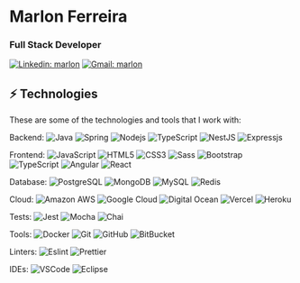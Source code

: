 # Marlon Ferreira

<h3>Full Stack Developer</h3>

[![Linkedin: marlon](https://img.shields.io/badge/-Linkedin-blue?style=flat-square&logo=Linkedin&logoColor=white&link=https://www.linkedin.com/in/marlon-ferreira-98391b1b5/)](https://www.linkedin.com/in/marlon-ferreira-98391b1b5/)
[![Gmail: marlon](https://img.shields.io/badge/Gmail-D14836?style=flat-square&logo=Linkedin&logoColor=white&link=mailto:devmarlonferreira@gmail.com)](mailto:devmarlonferreira@gmail.com)

## ⚡ Technologies

These are some of the technologies and tools that I work with:

Backend: 
![Java](https://img.shields.io/badge/-Java-007396?style=flat-square&logo=java)
![Spring](https://img.shields.io/badge/-Spring-6DB33F?style=flat-square&logo=spring&logoColor=white)
![Nodejs](https://img.shields.io/badge/-Nodejs-339933?style=flat-square&logo=Node.js&logoColor=white)
![TypeScript](https://img.shields.io/badge/-TypeScript-007ACC?style=flat-square&logo=typescript&logoColor=white)
![NestJS](https://img.shields.io/badge/-NestJS-E0234E?style=flat-square&logo=nestjs&logoColor=white)
![Expressjs](https://img.shields.io/badge/Express.js-404D59?style=flat-square)

Frontend:
![JavaScript](https://img.shields.io/badge/-JavaScript-black?style=flat-square&logo=javascript)
![HTML5](https://img.shields.io/badge/-HTML5-E34F26?style=flat-square&logo=html5&logoColor=white)
![CSS3](https://img.shields.io/badge/-CSS3-1572B6?style=flat-square&logo=css3)
![Sass](https://img.shields.io/badge/-Sass-CC6699?style=flat-square&logo=sass&logoColor=white)
![Bootstrap](https://img.shields.io/badge/-Bootstrap-563D7C?style=flat-square&logo=bootstrap)
![TypeScript](https://img.shields.io/badge/-TypeScript-007ACC?style=flat-square&logo=typescript&logoColor=white)
![Angular](https://img.shields.io/badge/-Angular-DD0031?style=flat-square&logo=angular)
![React](https://img.shields.io/badge/React-20232A?style=flat-square&logo=react&logoColor=61DAFB)

Database:
![PostgreSQL](https://img.shields.io/badge/PostgreSQL-316192?style=flat-square&logo=postgresql&logoColor=white)
![MongoDB](https://img.shields.io/badge/-MongoDB-black?style=flat-square&logo=mongodb)
![MySQL](https://img.shields.io/badge/-MySQL-4479A1?style=flat-square&logo=mysql&logoColor=white)
![Redis](https://img.shields.io/badge/redis-%23DD0031.svg?&style=flat-square&logo=redis&logoColor=white)

Cloud:
![Amazon AWS](https://img.shields.io/badge/Amazon_AWS-232F3E?style=flat-square&logo=amazon-aws&logoColor=white)
![Google Cloud](https://img.shields.io/badge/Google%20Cloud-4285F4?style=flat-square&logo=google-cloud&logoColor=white)
![Digital Ocean](https://img.shields.io/badge/Digital_Ocean-0080FF?style=flat-square&logo=DigitalOcean&logoColor=white)
![Vercel](https://img.shields.io/badge/Vercel-000000?style=flat-square&logo=vercel&logoColor=white)
![Heroku](https://img.shields.io/badge/Heroku-430098?style=flat-square&logo=heroku&logoColor=white)

Tests:
![Jest](https://img.shields.io/badge/Jest-323330?style=flat-square&logo=Jest&logoColor=white)
![Mocha](https://img.shields.io/badge/mocha.js-323330?style=flat-square&logo=mocha&logoColor=Brown)
![Chai](https://img.shields.io/badge/chai.js-323330?style=flat-square&logo=chai&logoColor=red)

Tools:
![Docker](https://img.shields.io/badge/-Docker-2496ED?style=flat-square&logo=docker&logoColor=white)
![Git](https://img.shields.io/badge/-Git-black?style=flat-square&logo=git)
![GitHub](https://img.shields.io/badge/-GitHub-181717?style=flat-square&logo=github)
![BitBucket](https://img.shields.io/badge/-BitBucket-darkblue?style=flat-square&logo=bitbucket)

Linters:
![Eslint](https://img.shields.io/badge/eslint-3A33D1?style=flat-square&logo=eslint&logoColor=white)
![Prettier](https://img.shields.io/badge/prettier-1A2C34?style=flat-square&logo=prettier&logoColor=F7BA3E)

IDEs:
![VSCode](https://img.shields.io/badge/-VSCode-007ACC?style=flat-square&logo=visual-studio-code&logoColor=white)
![Eclipse](https://img.shields.io/badge/-Eclipse-2C2255?style=flat-square&logo=eclipse&logoColor=white)
